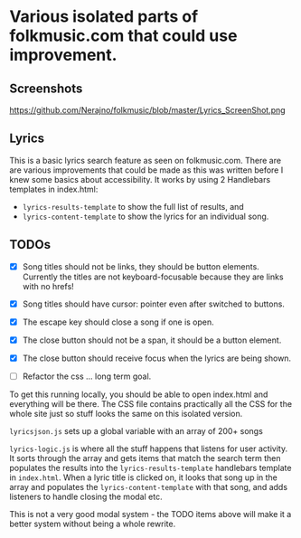 # Various isolated parts of folkmusic.com that could use improvement.

## Screenshots

https://github.com/Nerajno/folkmusic/blob/master/Lyrics_ScreenShot.png


## Lyrics
This is a basic lyrics search feature as seen on folkmusic.com. There are are various improvements that could be made as this was written before I knew some basics about accessibility. It works by using 2 Handlebars templates in index.html:

- `lyrics-results-template` to show the full list of results, and
- `lyrics-content-template` to show the lyrics for an individual song.

## TODOs
- [x] Song titles should not be links, they should be button elements. Currently the titles are not keyboard-focusable because they are links with no hrefs!
- [x] Song titles should have cursor: pointer even after switched to buttons.
- [x] The escape key should close a song if one is open.
- [x] The close button should not be a span, it should be a button element.
- [x] The close button should receive focus when the lyrics are being shown.
- [ ] Refactor the css ... long term goal.


To get this running locally, you should be able to open index.html and everything will be there. The CSS file contains practically all the CSS for the whole site just so stuff looks the same on this isolated version.

`lyricsjson.js` sets up a global variable with an array of 200+ songs

`lyrics-logic.js` is where all the stuff happens that listens for user activity. It sorts through the array and gets items that match the search term then populates the results into the `lyrics-results-template` handlebars template in `index.html`. When a lyric title is clicked on, it looks that song up in the array and populates the `lyrics-content-template` with that song, and adds listeners to handle closing the modal etc.

This is not a very good modal system - the TODO items above will make it a better system without being a whole rewrite.
